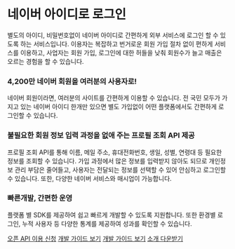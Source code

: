 # 네이버 아이디로 로그인

<html lang="ko">
<head>
    <title>NAVER Developers - 네이버 아이디로 로그인 소개</title>
</head>
<body>
<div class="con">
    <p class="p_desc">
        별도의 아이디, 비밀번호없이 네이버 아이디로 간편하게 외부 서비스에 로그인 할 수 있도록 하는 서비스입니다.
        이용자는 복잡하고 번거로운 회원 가입 절차 없이 편하게 서비스를 이용하고,
        사업자는 회원 가입, 로그인에 대한 허들을 낮춰 회원수가 늘고 매출은 오르는 경험을 할 수 있습니다.
    </p>
    <div class="naveridlogin_intro">
        <div class="naveridlogin_intro_section1">
            <h3 class="h_sub">4,200만 네이버 회원을 여러분의 사용자로!</h3>
            <p class="p_desc">
                네이버 회원이라면, 여러분의 사이트를 간편하게 이용할 수 있습니다. 전 국민 모두가 가지고 있는 네이버 아이디 한개만 있으면 별도 가입없이 어떤 플랫폼에서도 간편하게 로그인할 수 있습니다.
            </p>
        </div>
        <div class="naveridlogin_intro_section2">
            <h3 class="h_sub">불필요한 회원 정보 입력 과정을 없애 주는 프로필 조회 API 제공</h3>
            <p class="p_desc">
                프로필 조회 API를 통해 이름, 메일 주소, 휴대전화번호, 생일, 성별, 연령대 등 필요한 정보를 조회할 수 있습니다.
                가입 과정에서 많은 정보를 입력받지 않아도 되므로 개인정보 관리 부담은 줄어들고,
                사용자는 전달되는 정보를 선택할 수 있어 안심하고 로그인할 수 있습니다.
                또한, 다양한 네이버 서비스와 매시업이 가능합니다.
            </p>
        </div>
        <div class="naveridlogin_intro_section3">
            <h3 class="h_sub">빠른개발, 간편한 운영</h3>
            <p class="p_desc">
                플랫폼 별 SDK를 제공하여 쉽고 빠르게 개발할 수 있도록 지원합니다. 또한 환경별 로그인, 누적 사용자 등 다양한 통계를 제공하여 성과를 확인할 수 있습니다.
            </p>
        </div>
    </div>
    <div class="buttons buttons_center">
        <a class="btn_b_hi" href="https://developers.naver.com/apps/#/register?api=nvlogin">오픈 API 이용 신청</a>
        <a id="btnLoginGuide" class="btn_b_hi cursor btn_m_hide" href="https://developers.naver.com/docs/login/devguide/devguide.md#네이버아이디로그인-개발가이드">개발 가이드 보기</a>
        <a class="btn_b_hi cursor btn_m_view" href="https://developers.naver.com/docs/login/devguide/devguide.md#네이버아이디로그인-개발가이드">개발 가이드 보기</a>
        <a href="./downloads/naverlogin_docu_ver3.pdf" target="_blank" class="btn_b2 cursor">소개 다운받기</button></a>
    </div>
    <div id="loginGuide">
        <div id="dimmed" style="display:none"></div>
        <div id="guide_wrap" style="display:none">
            <div id="container">
                <a class="close_button sprite"><span class="blind">Close</span></a>
                <div id="nir_intro" class="nir_contents intro" style="display: block;">
                    <div class="intro_welcome sprite"><span class="blind">환영합니다</span></div>
                    <div class="intro_title sprite"><h1 class="blind">네아로의 올바른 적용방법을 알아볼까요?</h1></div>
                    <p class="intro_desc sprite"><span class="blind">네이버 아이디로 로그인을 통해 신규 회원을 늘리고, 기존 회원은 간편하게 로그인하게 하려면 <strong>제대로 적용하는 것이 중요합니다!</strong> 이에 올바른 적용방법을 여러분의 애플리케이션 환경에 맞게 알려드립니다.</span></p>
                    <div class="intro_artwork sprite"><span class="blind">'네이버 아이디로 로그인' 이미지</span></div>
                    <p class="nir_info">입력하신 정보는 서비스 안내를 위해서만 사용되며 별도로 보관되지 않습니다.</p>
                    <div class="intro_footer">
                        <a class="nir_button active sprite"><span class="blind">시작하기</span></a>
                    </div>
                </div>
                <div id="nir_question" class="nir_contents nir_question" style="display: none;">
                    <a href="javascript:void(0);" class="back_button sprite"><span class="blind">뒤로 가기</span></a>
                    <div class="question_context">
                        <div class="nir_navigation sprite">
                            <div class="step step1 sprite"><a href="javascript:void(0);"><span class="blind">스텝1</span></a></div>
                            <div class="step step2 sprite"><a href="javascript:void(0);"><span class="blind">스텝2</span></a></div>
                            <div class="step step3 sprite"><a href="javascript:void(0);"><span class="blind">스텝3</span></a></div>
                            <div class="step step4 sprite"><a href="javascript:void(0);"><span class="blind">스텝4</span></a></div>
                        </div>
                        <div class="question_title sprite_question"><h2 class="blind"></h2></div>
                        <div class="question_examples">
                            <form id="nir_answerForm">
                                <div class="question_example example1">
                                    <input type="radio" id="q_a1" name="nir_question" value="1">
                                    <label for="q_a1" class="question_artwork answer1 sprite_question">
                                        <span class="check sprite"><span class="blind">체크</span></span>
                                        <strong class="blind"></strong>
                                        <span class="blind"></span>
                                    </label>
                                </div><div class="question_example example2">
                                <input type="radio" id="q_a2" name="nir_question" value="2">
                                <label for="q_a2" class="question_artwork answer2 sprite_question">
                                    <span class="check sprite"><span class="blind">체크</span></span>
							<span class="subchecks">
								<a href="javascript:void(0);" class="subcheck1 sprite_question"></a>
								<a href="javascript:void(0);" class="subcheck2 sprite_question"></a>
								<a href="javascript:void(0);" class="subcheck3 sprite_question"></a>
								<a href="javascript:void(0);" class="subcheck4 sprite_question"></a>
								<a href="javascript:void(0);" class="subcheck5 sprite_question"></a>
								<a href="javascript:void(0);" class="subcheck6 sprite_question"></a>
								<a href="javascript:void(0);" class="subcheck7 sprite_question"></a>
								<a href="javascript:void(0);" class="subcheck8 sprite_question"></a>
								<a href="javascript:void(0);" class="subcheck9 sprite_question"></a>
								<a href="javascript:void(0);" class="subcheck10 sprite_question"></a>
							</span>
                                    <strong class="blind"></strong>
                                    <span class="blind"></span>
                                </label>
                            </div><div class="question_example example3">
                                <input type="radio" id="q_a3" name="nir_question" value="3">
                                <label for="q_a3" class="question_artwork answer3 sprite_question">
                                    <span class="check sprite"><span class="blind">체크</span></span>
                                    <strong class="blind"></strong>
                                    <span class="blind"></span>
                                </label>
                            </div>
                            </form>
                        </div>
                    </div>
                    <div class="question_footer">
                        <a href="javascript:void(0);" class="nir_button sprite"><span class="blind">확인</span></a>
                    </div>
                </div>
                <div id="nir_answer" class="nir_contents nir_answer" style="display: none;">
                    <a href="javascript:void(0);" class="back_button sprite"><span class="blind">뒤로 가기</span></a>
                    <div class="answer_context">
                        <div class="nir_navigation sprite">
                            <div class="step step1 sprite"><a href="javascript:void(0);"><span class="blind">스텝1</span></a></div>
                            <div class="step step2 sprite"><a href="javascript:void(0);"><span class="blind">스텝2</span></a></div>
                            <div class="step step3 sprite"><a href="javascript:void(0);"><span class="blind">스텝3</span></a></div>
                            <div class="step step4 sprite"><a href="javascript:void(0);"><span class="blind">스텝4</span></a></div>
                        </div>
                        <div class="answer_wrap">
                            <a href="javascript:void(0);" class="case_button sprite"><span class="blind">잘못 적용한 사례 보기</span></a>
                            <div class="answer_title sprite_answer"><h2 class="blind"></h2></div>
                            <p class="answer_desc sprite_answer"><span class="blind"></span></p>
                            <div class="answer_artwork sprite_answer"><span class="blind">답변 이미지</span></div>
                            <a href="javascript:void(0);" class="nir_button active sprite"><span class="blind">다음단계</span></a>
                            <div id="answer_case" class="case_wrap">
                                <a href="javascript:void(0);" class="case_close_button sprite"><span class="blind">닫기</span></a>
                                <div class="case_type sprite_answer"><span class="blind">잘못 적용한 사례</span></div>
                                <div class="case_title sprite_answer"><span class="blind"></span></div>
                                <p class="case_desc sprite_answer"><span class="blind"></span></p>
                                <div class="case_artwork sprite_answer"></div>
                                <p class="case_info">* 웹사이트 방문자의 97%는 로그인 페이지에서 ID/PW를 입력하는데 집중하느라 페이지 디자인의 변화를 알아차리지 못함<br>&lt; S. E. Schechter, R. Dhamija, A. Ozment, and 1. Fischer, "The emperor's new security indicators," in SP 'OJ: Proceedings of the 200J IEEE Symposium on Security and Privacy. Washington, DC, USA: IEEE Computer Society, 2007, pp.51-65. &gt;</p>
                            </div>
                        </div>
                    </div>
                </div>
                <div id="nir_appliances" class="nir_contents nir_appliances" style="display: none;">
                    <div class="nir_navigation sprite">
                        <div class="step step1 sprite"><a href="javascript:void(0);"><span class="blind">스텝1</span></a></div>
                        <div class="step step2 sprite"><a href="javascript:void(0);"><span class="blind">스텝2</span></a></div>
                        <div class="step step3 sprite"><a href="javascript:void(0);"><span class="blind">스텝3</span></a></div>
                        <div class="step step4 sprite"><a href="javascript:void(0);"><span class="blind">스텝4</span></a></div>
                    </div>
                    <div class="appliance_title sprite"><span class="blind">네아로를 효과적으로 적용한 사례를 소개합니다.<br> 가입과 로그인이 얼마나 편해졌는지, 직접 확인해보세요!</span></div>
                    <div class="appliance_context">
                        <a href="http://www.galleria.co.kr" target="_blank" class="appliance appliance1 sprite"><span class="blind">쇼핑 갤러리아</span></a>
                        <a href="http://www.happycampus.com/" target="_blank" class="appliance appliance2 sprite"><span class="blind">교육 해피캠퍼스</span></a>
                        <a href="http://www.toptoon.com/" target="_blank" class="appliance appliance3 sprite"><span class="blind">웹툰 탑툰</span></a>
                        <a href="http://www.webtour.com/" target="_blank" class="appliance appliance4 sprite"><span class="blind">여행 웹투어</span></a>
                        <a href="http://www.yesform.com/" target="_blank" class="appliance appliance5 sprite"><span class="blind">비지니스 예스폼</span></a>
                        <a href="https://rememberapp.co.kr/" target="_blank" class="appliance appliance6 sprite"><span class="blind">스타트업 리멤버</span></a>
                    </div>
                    <p class="nir_info">그밖에 더욱 자세한 내용은 <a href="https://developers.naver.com/products/login/userguide" class="link">적용 가이드라인</a>에서 확인하실 수 있습니다.</p>
                    <div class="appliance_footer">
                        <a class="nir_button hover sprite" href="https://developers.naver.com/docs/login/overview"><span class="blind">완료</span></a>
                    </div>
                </div>
            </div>
        </div>
    </div>
</div>
</body>
</html>
